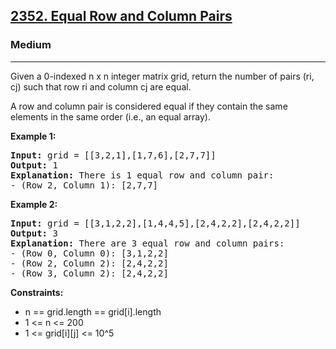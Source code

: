 <h2><a href="https://leetcode.com/problems/equal-row-and-column-pairs">2352. Equal Row and Column Pairs</a></h2>
<h3>Medium</h3>
<hr>
<p>Given a 0-indexed n x n integer matrix grid, return the number of pairs (ri, cj) such that row ri and column cj are equal.</p>
<p>A row and column pair is considered equal if they contain the same elements in the same order (i.e., an equal array).</p>
<p><strong>Example 1:</strong></p>
<pre>
<strong>Input:</strong> grid = [[3,2,1],[1,7,6],[2,7,7]]
<strong>Output:</strong> 1
<strong>Explanation:</strong> There is 1 equal row and column pair:
- (Row 2, Column 1): [2,7,7]
</pre>
<p><strong>Example 2:</strong></p>
<pre>
<strong>Input:</strong> grid = [[3,1,2,2],[1,4,4,5],[2,4,2,2],[2,4,2,2]]
<strong>Output:</strong> 3
<strong>Explanation:</strong> There are 3 equal row and column pairs:
- (Row 0, Column 0): [3,1,2,2]
- (Row 2, Column 2): [2,4,2,2]
- (Row 3, Column 2): [2,4,2,2]
</pre>
<p><strong>Constraints:</strong></p>
<ul>
<li>n == grid.length == grid[i].length</li>
<li>1 <= n <= 200</li>
<li>1 <= grid[i][j] <= 10^5</li>
</ul>
